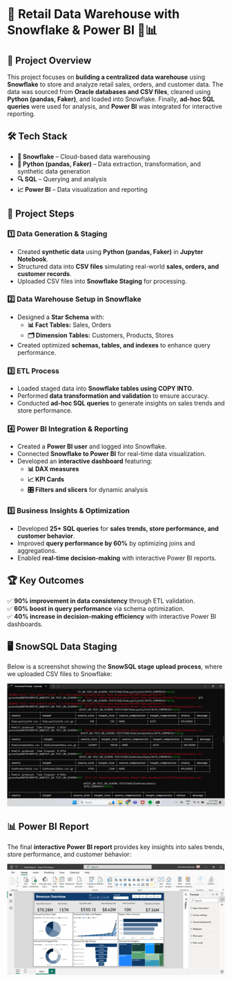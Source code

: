 # 🌟 Retail Data Warehouse with Snowflake & Power BI 🛒📊  

## 📌 Project Overview  
This project focuses on **building a centralized data warehouse** using **Snowflake** to store and analyze retail sales, orders, and customer data. The data was sourced from **Oracle databases and CSV files**, cleaned using **Python (pandas, Faker)**, and loaded into Snowflake. Finally, **ad-hoc SQL queries** were used for analysis, and **Power BI** was integrated for interactive reporting.  

## 🛠️ Tech Stack  
- **📂 Snowflake** – Cloud-based data warehousing  
- **🐍 Python (pandas, Faker)** – Data extraction, transformation, and synthetic data generation  
- **🔍 SQL** – Querying and analysis  
- **📈 Power BI** – Data visualization and reporting  

## 🔄 Project Steps  

### 1️⃣ Data Generation & Staging  
- Created **synthetic data** using **Python (pandas, Faker)** in **Jupyter Notebook**.  
- Structured data into **CSV files** simulating real-world **sales, orders, and customer records**.  
- Uploaded CSV files into **Snowflake Staging** for processing.  

### 2️⃣ Data Warehouse Setup in Snowflake  
- Designed a **Star Schema** with:
  - **📊 Fact Tables:** Sales, Orders  
  - **🗂️ Dimension Tables:** Customers, Products, Stores  
- Created optimized **schemas, tables, and indexes** to enhance query performance.  

### 3️⃣ ETL Process  
- Loaded staged data into **Snowflake tables using COPY INTO**.  
- Performed **data transformation and validation** to ensure accuracy.  
- Conducted **ad-hoc SQL queries** to generate insights on sales trends and store performance.  

### 4️⃣ Power BI Integration & Reporting  
- Created a **Power BI user** and logged into Snowflake.  
- Connected **Snowflake to Power BI** for real-time data visualization.  
- Developed an **interactive dashboard** featuring:
  - **📊 DAX measures**
  - **📈 KPI Cards**
  - **🎛️ Filters and slicers** for dynamic analysis  

### 5️⃣ Business Insights & Optimization  
- Developed **25+ SQL queries** for **sales trends, store performance, and customer behavior**.  
- Improved **query performance by 60%** by optimizing joins and aggregations.  
- Enabled **real-time decision-making** with interactive Power BI reports.  

## 🏆 Key Outcomes  
✅ **90% improvement in data consistency** through ETL validation.  
✅ **60% boost in query performance** via schema optimization.  
✅ **40% increase in decision-making efficiency** with interactive Power BI dashboards.  


## 🖥️ SnowSQL Data Staging  
Below is a screenshot showing the **SnowSQL stage upload process**, where we uploaded CSV files to Snowflake:  

![SnowSQL Stage Upload](Images/IMG.png)  

## 📊 Power BI Report  
The final **interactive Power BI report** provides key insights into sales trends, store performance, and customer behavior:  

![Power BI Report](Images/Report.png)  


